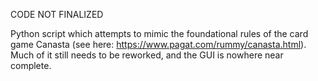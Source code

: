 CODE NOT FINALIZED

Python script which attempts to mimic the foundational rules of the card game Canasta (see here: https://www.pagat.com/rummy/canasta.html).  Much of it still needs to be reworked, and the GUI is nowhere near complete.  
